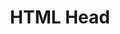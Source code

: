 ---
layout: layouts/article.njk
eleventyNavigation:
  key: html_head
  parent: Home
base_styles_path: ../../css/base.css
background_path: ../../img/background.jpg
css_path_prefix: ../..
tags: html
title: HTML Head
---